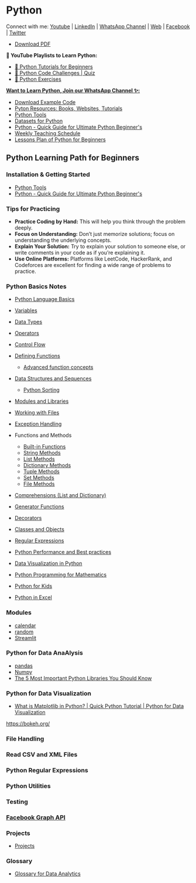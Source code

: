 # Python

Connect with me: [Youtube](https://www.youtube.com/yasirbhutta) \| [LinkedIn](https://www.linkedin.com/in/yasirbhutta/) \| [WhatsApp Channel](https://whatsapp.com/channel/0029VaC3BC160eBZZSs3CW0c) \| [Web](https://yasirbhutta.github.io/) \| [Facebook](https://www.facebook.com/yasirbhutta786) \| [Twitter](https://twitter.com/yasirbhutta)

- [Download PDF](https://yasirbhutta.github.io/python/index.pdf)

**🎥 YouTube Playlists to Learn Python:**

- [🔗 Python Tutorials for Beginners](https://youtube.com/playlist?list=PLKYRx0Ibk7Vi-CC7ik98qT0VKK0F7ikja)
- [🔗 Python Code Challenges \| Quiz](https://www.youtube.com/playlist?list=PLKYRx0Ibk7VjyzKhi5vH35GQKQl_TnWOn)
- [🔗 Python Exercises](https://www.youtube.com/playlist?list=PLKYRx0Ibk7Vh9nG-GwBzsjP5TfOCjv1LH)

[**Want to Learn Python, Join our WhatsApp Channel ✨:**](https://whatsapp.com/channel/0029VaeGV0517En4iyZGWn2P)


- [Download Example Code](https://github.com/yasirbhutta/python-examples)
- [Pyton Resources: Books, Websites, Tutorials](resources.md)
- [Python Tools](docs/tools.md)
- [Datasets for Python](docs/datasets.md)
- [Python - Quick Guide for Ultimate Python Beginner's](docs/quick-guide.md)
- [Weekly Teaching Schedule](../it-323/docs/course-overview-it-323.html#weekly-schedule-of-classes)
- [Lessons Plan of Python for Beginners](../it-323/docs/lesson-plans-it323.md)

<script async src="https://pagead2.googlesyndication.com/pagead/js/adsbygoogle.js?client=ca-pub-1602443888929206"
     crossorigin="anonymous"></script>
<ins class="adsbygoogle"
     style="display:block; text-align:center;"
     data-ad-layout="in-article"
     data-ad-format="fluid"
     data-ad-client="ca-pub-1602443888929206"
     data-ad-slot="6296238623"></ins>
<script>
     (adsbygoogle = window.adsbygoogle || []).push({});
</script>

## Python Learning Path for Beginners

### Installation & Getting Started

- [Python Tools](docs/tools.md)
- [Python - Quick Guide for Ultimate Python Beginner's](docs/quick-guide.md)

### Tips for Practicing

- **Practice Coding by Hand:** This will help you think through the problem deeply.
- **Focus on Understanding:** Don’t just memorize solutions; focus on understanding the underlying concepts.
- **Explain Your Solution:** Try to explain your solution to someone else, or write comments in your code as if you’re explaining it.
- **Use Online Platforms:** Platforms like LeetCode, HackerRank, and Codeforces are excellent for finding a wide range of problems to practice.

### Python Basics Notes

- [Python Language Basics](docs/basics.md)
- [Variables](docs/variables.md)
- [Data Types](docs/data-types.md)
- [Operators](docs/operators.md)
- [Control Flow](docs/control-flow.md)
- [Defining Functions](docs/functions.md)
  - [Advanced function concepts](docs/functions-adv-concepts.md)
- [Data Structures and Sequences](docs/dss.md)
  - [Python Sorting](docs/sorting.md)
- [Modules and Libraries](docs/modules-libraries.md)
- [Working with Files](docs/files.md)
- [Exception Handling](docs/error.md)
- Functions and Methods
  - [Built-in Functions](docs/built_in_functions.md)
  - [String Methods](docs/str-methods.md)
  - [List Methods](#)
  - [Dictionary Methods](#)
  - [Tuple Methods](#)
  - [Set Methods](#)
  - [File Methods](#)
- [Comprehensions (List and Dictionary)](docs/comprehensions.md)
- [Generator Functions](docs/generators.md)
- [Decorators](docs/decorators.md)
- [Classes and Objects](docs/classes.md)
- [Regular Expressions](docs/re.md)
- [Python Performance and Best practices](docs/best-practices.md)

- [Data Visualization in Python](docs/data-visualization.md)
- [Python Programming for Mathematics](docs/python-mathematics.md)
- [Python for Kids](docs/python-kids.md)
- [Python in Excel](docs/python-excel.md)

<script async src="https://pagead2.googlesyndication.com/pagead/js/adsbygoogle.js?client=ca-pub-1602443888929206"
     crossorigin="anonymous"></script>
<ins class="adsbygoogle"
     style="display:block; text-align:center;"
     data-ad-layout="in-article"
     data-ad-format="fluid"
     data-ad-client="ca-pub-1602443888929206"
     data-ad-slot="6296238623"></ins>
<script>
     (adsbygoogle = window.adsbygoogle || []).push({});
</script>

### Modules

- [calendar](docs/modules/calendar.md)
- [random](docs/modules/random.md)
- [Streamlit](docs/modules/streamlit.md)

### Python for Data AnaAlysis

- [pandas](docs/modules/pandas.md)
- [Numpy](docs/modules/numpy.md)
- [The 5 Most Important Python Libraries You Should Know](https://youtu.be/tazI6HcQ5pU)

### Python for Data Visualization

- [What is Matplotlib in Python? \| Quick Python Tutorial \| Python for Data Visualization](https://youtu.be/R_2Um57NEVk)

https://bokeh.org/

### File Handling

### Read CSV and XML Files

### Python Regular Expressions

### Python Utilities

### Testing

### [Facebook Graph API](docs/fb-graph-api.md)

### Projects 

- [Projects](docs/projects.md)

### Glossary

- [Glossary for Data Analytics](docs/glossary-da.md)

<script async src="https://pagead2.googlesyndication.com/pagead/js/adsbygoogle.js?client=ca-pub-1602443888929206"
     crossorigin="anonymous"></script>
<!-- display square -->
<ins class="adsbygoogle"
     style="display:block"
     data-ad-client="ca-pub-1602443888929206"
     data-ad-slot="9845543342"
     data-ad-format="auto"
     data-full-width-responsive="true"></ins>
<script>
     (adsbygoogle = window.adsbygoogle || []).push({});
</script>


